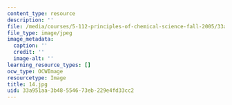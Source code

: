 ```yaml
---
content_type: resource
description: ''
file: /media/courses/5-112-principles-of-chemical-science-fall-2005/33a951aa3b48554673eb229e4fd33cc2_14.jpg
file_type: image/jpeg
image_metadata:
  caption: ''
  credit: ''
  image-alt: ''
learning_resource_types: []
ocw_type: OCWImage
resourcetype: Image
title: 14.jpg
uid: 33a951aa-3b48-5546-73eb-229e4fd33cc2
---
```


